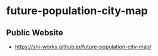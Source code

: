 # future-population-city-map
## Public Website
- https://shi-works.github.io/future-population-city-map/
